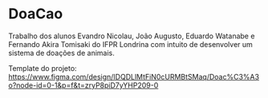 # DoaCao
Trabalho dos alunos Evandro Nicolau, João Augusto, Eduardo Watanabe e Fernando Akira Tomisaki do IFPR Londrina com intuito de desenvolver um sistema de doações de animais.

Template do projeto: https://www.figma.com/design/IDQDLlMtFiN0cURMBtSMaq/Doac%C3%A3o?node-id=0-1&p=f&t=zryP8piD7yYHP209-0
